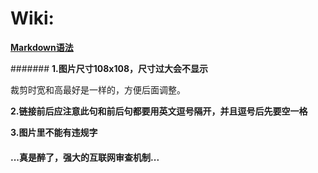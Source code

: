 # Wiki:

**[Markdown语法](https://docs.github.com/cn/get-started/writing-on-github/getting-started-with-writing-and-formatting-on-github/basic-writing-and-formatting-syntax)**

####### **1.图片尺寸108x108，尺寸过大会不显示**

裁剪时宽和高最好是一样的，方便后面调整。

**2.链接前后应注意此句和前后句都要用英文逗号隔开，并且逗号后先要空一格**

**3.图片里不能有违规字**

#### ...真是醉了，强大的互联网审查机制...
